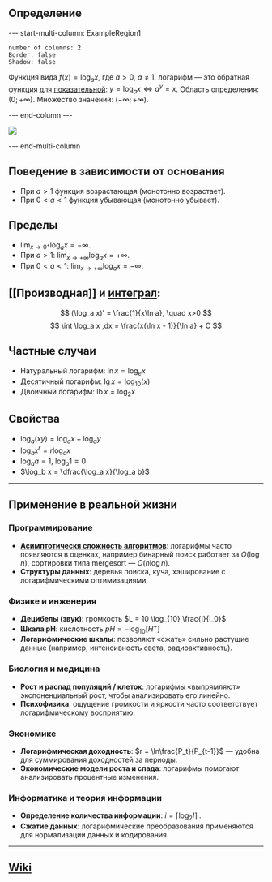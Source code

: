 ## Определение
--- start-multi-column: ExampleRegion1
```column-settings
number of columns: 2
Border: false
Shadow: false
````

Функция вида $f(x)=\log_a x$, где $a>0,\ a\neq1$, логарифм — это обратная функция для [показательной](Показательная%20функция.md): $y=\log_a x \iff a^y=x$. Область определения: $(0;+\infty)$. Множество значений: $(-\infty;+\infty)$.

--- end-column ---

![](log_function.gif)

--- end-multi-column

## Поведение в зависимости от основания

- При $a>1$ функция возрастающая (монотонно возрастает).
- При $0<a<1$ функция убывающая (монотонно убывает).

## Пределы

- $\displaystyle \lim_{x\to 0^+}\log_a x = -\infty$.
- При $a>1$: $\displaystyle \lim_{x\to +\infty}\log_a x = +\infty$.
- При $0<a<1$: $\displaystyle \lim_{x\to +\infty}\log_a x = -\infty$.

## [[Производная]] и [интеграл](Интеграл.md):
$$
(\log_a x)' = \frac{1}{x\ln a}, \quad x>0
$$
$$
\int \log_a x ,dx = \frac{x(\ln x - 1)}{\ln a} + C
$$

## Частные случаи
- Натуральный логарифм: $\ln x = \log_e x$
- Десятичный логарифм: $\lg x = \log_{10}(x)$
- Двоичный логарифм: $\mathrm{lb}\, x = \log_2x$

## Свойства
- $\log_a(xy)=\log_a x + \log_a y$ 
- $\log_a x^r = r\log_a x$
- $\log_a a = 1,\ \log_a 1 = 0$
- $\log_b x = \dfrac{\log_a x}{\log_a b}$

---
## Применение в реальной жизни
### Программирование
- **[Асимптотическя сложность алгоритмов](Асимптотика%20алгоритмов.md)**: логарифмы часто появляются в оценках, например бинарный поиск работает за $O(\log n)$, сортировки типа mergesort — $O(n\log n)$.
- **Структуры данных**: деревья поиска, куча, хэширование с логарифмическими оптимизациями.

### Физике и инженерия
- **Децибелы (звук)**: громкость $L = 10 \log_{10} \frac{I}{I_0}$
- **Шкала pH**: кислотность $pH = -\log_{10}[H^+]$
- **Логарифмические шкалы**: позволяют «сжать» сильно растущие данные (например, интенсивность света, радиоактивность).

### Биология и медицина
- **Рост и распад популяций / клеток**: логарифмы «выпрямляют» экспоненциальный рост, чтобы анализировать его линейно.
- **Психофизика**: ощущение громкости и яркости часто соответствует логарифмическому восприятию.

### Экономике
- **Логарифмическая доходность**: $r = \ln\frac{P_t}{P_{t-1}}$ — удобна для суммирования доходностей за периоды.
- **Экономические модели роста и спада**: логарифмы помогают анализировать процентные изменения.

### Информатика и теория информации
- **Определение количества информации**: $i = \lceil \log_2 I\rceil$ .
- **Сжатие данных**: логарифмические преобразования применяются для нормализации данных и кодирования.

---
## [Wiki](https://ru.wikipedia.org/wiki/Логарифм)